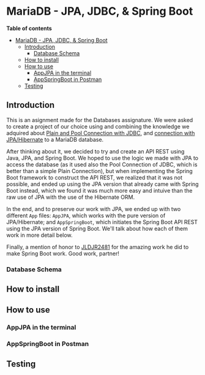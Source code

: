 # MariaDB - JPA, JDBC, & Spring Boot

**Table of contents**
- [MariaDB - JPA, JDBC, \& Spring Boot](#mariadb---jpa-jdbc--spring-boot)
  - [Introduction](#introduction)
    - [Database Schema](#database-schema)
  - [How to install](#how-to-install)
  - [How to use](#how-to-use)
    - [AppJPA in the terminal](#appjpa-in-the-terminal)
    - [AppSpringBoot in Postman](#appspringboot-in-postman)
  - [Testing](#testing)

## Introduction

This is an asignment made for the Databases assignature. We were asked to create a project of our choice using and combining the knowledge we adquired about [Plain and Pool Connection with JDBC](https://mariadb.com/resources/blog/how-to-connect-java-applications-to-mariadb-using-jdbc/), and [connection with JPA/Hibernate](https://dzone.com/articles/getting-started-with-jpahibernate) to a MariaDB database.   

After thinking about it, we decided to try and create an API REST using Java, JPA, and Spring Boot. We hoped to use the logic we made with JPA to access the database (as it used also the Pool Connection of JDBC, which is better than a simple Plain Connection), but when implementing the Spring Boot framework to construct the API REST, we realized that it was not possible, and ended up using the JPA version that already came with Spring Boot instead, which we found it was much more easy and intuive than the raw use of JPA with the use of the Hibernate ORM.   

In the end, and to preserve our work with JPA, we ended up with two different ```App``` files: ```AppJPA```, which works with the pure version of JPA/Hibernate; and ```AppSpringBoot```, which initiates the Spring Boot API REST using the JPA version of Spring Boot. We'll talk about how each of them work in more detail below.   

Finally, a mention of honor to [JLDJR2481](https://github.com/JLDJR2481) for the amazing work he did to make Spring Boot work. Good work, partner!   

### Database Schema



## How to install



## How to use



### AppJPA in the terminal



### AppSpringBoot in Postman



## Testing

